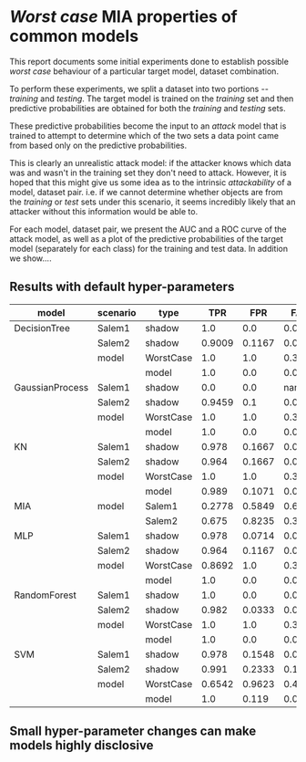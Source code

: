 # _Worst case_ MIA properties of common models

This report documents some initial experiments done to establish possible _worst case_ behaviour of a particular target model, dataset combination.

To perform these experiments, we split a dataset into two portions -- _training_ and _testing_. The target model is trained on the _training_ set and then predictive probabilities are obtained for both the _training_ and _testing_ sets.

These predictive probabilities become the input to an _attack_ model that is trained to attempt to determine which of the two sets a data point came from based only on the predictive probabilities.

This is clearly an unrealistic attack model: if the attacker knows which data was and wasn't in the training set they don't need to attack. However, it is hoped that this might give us some idea as to the intrinsic _attackability_ of a model, dataset pair. i.e. if we cannot determine whether objects are from the _training_ or _test_ sets under this scenario, it seems incredibly likely that an attacker without this information would be able to.

For each model, dataset pair, we present the AUC and a ROC curve of the attack model, as well as a plot of the predictive probabilities of the target model (separately for each class) for the training and test data. In addition we show....

## Results with default hyper-parameters

| model | scenario | type | TPR | FPR | FAR | TNR | PPV | NPV | FNR | ACC | Advantage | PLR | NLR | OR | AUC |
|----- | -------- | ---- | --- | --- | --- | --- | --- | --- | --- | --- | --------- | --- | --- | -- | --- |
 | DecisionTree | Salem1 | shadow | 1.0 | 0.0 | 0.0 | 1.0 | 1.0 | 1.0 | 0.0 | 1.0 | 1.0 | inf | 0.0 | inf | 0.9949 |
 |  | Salem2 | shadow | 0.9009 | 0.1167 | 0.0654 | 0.8833 | 0.9346 | 0.8281 | 0.0991 | 0.8947 | 0.7842 | 7.722 | 0.1122 | 68.8312 | 0.892 |
 |  | model | WorstCase | 1.0 | 1.0 | 0.3312 | 0.0 | 0.6688 | nan | 0.0 | 0.6688 | 0.0 | 1.0 | nan | nan | 0.5 |
 |  |  | model | 1.0 | 0.0 | 0.0 | 1.0 | 1.0 | 1.0 | 0.0 | 1.0 | 1.0 | inf | 0.0 | inf | 0.9949 |
 | GaussianProcess | Salem1 | shadow | 0.0 | 0.0 | nan | 1.0 | nan | 0.3158 | 1.0 | 0.3158 | 0.0 | nan | 1.0 | nan | 0.5 |
 |  | Salem2 | shadow | 0.9459 | 0.1 | 0.0541 | 0.9 | 0.9459 | 0.9 | 0.0541 | 0.9298 | 0.8459 | 9.4595 | 0.0601 | 157.5 | 0.5713 |
 |  | model | WorstCase | 1.0 | 1.0 | 0.3312 | 0.0 | 0.6688 | nan | 0.0 | 0.6688 | 0.0 | 1.0 | nan | nan | 0.5 |
 |  |  | model | 1.0 | 0.0 | 0.0 | 1.0 | 1.0 | 1.0 | 0.0 | 1.0 | 1.0 | inf | 0.0 | inf | 0.9949 |
 | KN | Salem1 | shadow | 0.978 | 0.1667 | 0.0729 | 0.8333 | 0.9271 | 0.9459 | 0.022 | 0.9323 | 0.8114 | 5.8681 | 0.0264 | 222.5 | 0.9531 |
 |  | Salem2 | shadow | 0.964 | 0.1667 | 0.0855 | 0.8333 | 0.9145 | 0.9259 | 0.036 | 0.9181 | 0.7973 | 5.7838 | 0.0432 | 133.75 | 0.9473 |
 |  | model | WorstCase | 1.0 | 1.0 | 0.3312 | 0.0 | 0.6688 | nan | 0.0 | 0.6688 | 0.0 | 1.0 | nan | nan | 0.4872 |
 |  |  | model | 0.989 | 0.1071 | 0.0476 | 0.8929 | 0.9524 | 0.974 | 0.011 | 0.9586 | 0.8819 | 9.2308 | 0.0123 | 750.0 | 0.9903 |
 | MIA | model | Salem1 | 0.2778 | 0.5849 | 0.6739 | 0.4151 | 0.3261 | 0.3607 | 0.7222 | 0.3458 | 0.3071 | 0.4749 | 1.7399 | 0.273 | 0.3506 |
 |  |  | Salem2 | 0.675 | 0.8235 | 0.3415 | 0.1765 | 0.6585 | 0.1875 | 0.325 | 0.5263 | 0.1485 | 0.8196 | 1.8417 | 0.4451 | 0.4493 |
 | MLP | Salem1 | shadow | 0.978 | 0.0714 | 0.0326 | 0.9286 | 0.9674 | 0.9512 | 0.022 | 0.9624 | 0.9066 | 13.6923 | 0.0237 | 578.5 | 0.9895 |
 |  | Salem2 | shadow | 0.964 | 0.1167 | 0.0614 | 0.8833 | 0.9386 | 0.9298 | 0.036 | 0.9357 | 0.8473 | 8.2625 | 0.0408 | 202.5357 | 0.9807 |
 |  | model | WorstCase | 0.8692 | 1.0 | 0.363 | 0.0 | 0.637 | 0.0 | 0.1308 | 0.5812 | 0.1308 | 0.8692 | inf | 0.0 | 0.4184 |
 |  |  | model | 1.0 | 0.0 | 0.0 | 1.0 | 1.0 | 1.0 | 0.0 | 1.0 | 1.0 | inf | 0.0 | inf | 0.9949 |
 | RandomForest | Salem1 | shadow | 1.0 | 0.0 | 0.0 | 1.0 | 1.0 | 1.0 | 0.0 | 1.0 | 1.0 | inf | 0.0 | inf | 0.9949 |
 |  | Salem2 | shadow | 0.982 | 0.0333 | 0.018 | 0.9667 | 0.982 | 0.9667 | 0.018 | 0.9766 | 0.9486 | 29.4595 | 0.0186 | 1580.5 | 0.9859 |
 |  | model | WorstCase | 1.0 | 1.0 | 0.3312 | 0.0 | 0.6688 | nan | 0.0 | 0.6688 | 0.0 | 1.0 | nan | nan | 0.5 |
 |  |  | model | 1.0 | 0.0 | 0.0 | 1.0 | 1.0 | 1.0 | 0.0 | 1.0 | 1.0 | inf | 0.0 | inf | 0.9949 |
 | SVM | Salem1 | shadow | 0.978 | 0.1548 | 0.0681 | 0.8452 | 0.9319 | 0.9467 | 0.022 | 0.9361 | 0.8233 | 6.3195 | 0.026 | 243.0385 | 0.9874 |
 |  | Salem2 | shadow | 0.991 | 0.2333 | 0.1129 | 0.7667 | 0.8871 | 0.9787 | 0.009 | 0.9123 | 0.7577 | 4.2471 | 0.0118 | 361.4286 | 0.968 |
 |  | model | WorstCase | 0.6542 | 0.9623 | 0.4215 | 0.0377 | 0.5785 | 0.0513 | 0.3458 | 0.45 | 0.3081 | 0.6799 | 9.1636 | 0.0742 | 0.2337 |
 |  |  | model | 1.0 | 0.119 | 0.0521 | 0.881 | 0.9479 | 1.0 | 0.0 | 0.9624 | 0.881 | 8.4 | 0.0 | inf | 0.9949 |

## Small hyper-parameter changes can make models highly disclosive
